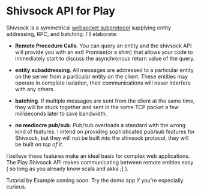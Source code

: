 Shivsock API for Play
=====================================

Shivsock is a symmetrical [websocket subprotocol](https://github.com/makoConstruct/shivsockProtocol) supplying entity addressing, RPC, and batching. I'll elaborate:

* **Remote Procedure Calls**. You can query an entity and the shivsock API will provide you with an es6 Promise(or a shim) that allows your code to immediately start to discuss the asynchronous return value of the query.

* **entity subaddressing**. All messages are addressed to a particular entity on the server from a particular entity on the client. These entities may operate in complete isolation, their communications will never interfere with any others.

* **batching**. If multiple messages are sent from the client at the same time, they will be stuck together and sent in the same TCP packet a few milliseconds later to save bandwidth.

* **no mediocre pub/sub**. Pub/sub overloads a standard with the wrong kind of features. I intend on providing sophisticated pub/sub features for Shivsock, but they will not be built *into* the shivsock protocol, they will be built *on top of it*.

I believe these features make an ideal basis for complex web applications. The Play Shivsock API makes communicating between remote entities easy ( so long as you already know scala and akka ;] ).

Tutorial by Example coming soon. Try the demo app if you're especially curious.
